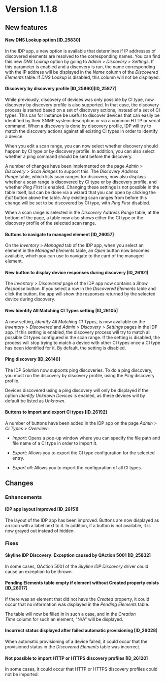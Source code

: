 # Version 1.1.8

## New features

#### New DNS Lookup option \[ID_25830\]

In the IDP app, a new option is available that determines if IP addresses of discovered elements are resolved to the corresponding names. You can find this new *DNS Lookup* option by going to *Admin* > *Discovery* > *Settings*. If this parameter is enabled and a discovery is run, the name corresponding with the IP address will be displayed in the *Name* column of the *Discovered Elements* table. If *DNS Lookup* is disabled, this column will not be displayed.

#### Discovery by discovery profile \[ID_25860\]\[ID_25877\]

While previously, discovery of devices was only possible by CI type, now discovery by discovery profile is also supported. In that case, the discovery process is started based on a set of discovery actions, instead of a set of CI types. This can for instance be useful to discover devices that can easily be identified by their SNMP system description or via a common HTTP or serial command. When a discovery is done by discovery profile, IDP will try to match the discovery actions against all existing CI types in order to identify a device.

When you edit a scan range, you can now select whether discovery should happen by CI type or by discovery profile. In addition, you can also select whether a ping command should be sent before the discovery.

A number of changes have been implemented on the page *Admin* > *Discovery* > *Scan Ranges* to support this. The *Discovery Address Range* table, which lists scan ranges for discovery, now also displays whether a scan range is discovered by CI type or by discovery profile, and whether *Ping First* is enabled. Changing these settings is not possible in the table itself, but can be done via a wizard that you can open by clicking the *Edit* button above the table. Any existing scan ranges from before this change will be set to be discovered by CI type, with *Ping First* disabled.

When a scan range is selected in the *Discovery Address Range* table, at the bottom of the page, a table now also shows either the CI type or the discovery profile of the selected scan range.

#### Buttons to navigate to managed element \[ID_26057\]

On the *Inventory* > *Managed* tab of the IDP app, when you select an element in the *Managed Elements* table, an *Open* button now becomes available, which you can use to navigate to the card of the managed element.

#### New button to display device responses during discovery \[ID_26101\]

The *Inventory* > *Discovered* page of the IDP app now contains a *Show Response* button. If you select a row in the *Discovered Elements* table and click the button, the app will show the responses returned by the selected device during discovery.

#### New Identify All Matching CI Types setting \[ID_26105\]

A new setting, *Identify All Matching CI Types*, is now available on the *Inventory* > *Discovered* and *Admin* > *Discovery* > *Settings* pages in the IDP app. If this setting is enabled, the discovery process will try to match all possible CI types configured in the scan range. If the setting is disabled, the process will stop trying to match a device with other CI types once a CI type has been identified for it. By default, the setting is disabled.

#### Ping discovery \[ID_26140\]

The IDP Solution now supports ping discoveries. To do a ping discovery, you must run the discovery by discovery profile, using the *Ping* discovery profile.

Devices discovered using a ping discovery will only be displayed if the option *Identify Unknown Devices* is enabled, as these devices will by default be listed as *Unknown*.

#### Buttons to import and export CI types \[ID_26192\]

A number of buttons have been added in the IDP app on the page *Admin* > *CI Types* > *Overview*:

- *Import*: Opens a pop-up window where you can specify the file path and file name of a CI type in order to import it.

- *Export*: Allows you to export the CI type configuration for the selected entry.

- *Export all*: Allows you to export the configuration of all CI types.

## Changes

### Enhancements

#### IDP app layout improved \[ID_26151\]

The layout of the IDP app has been improved. Buttons are now displayed as an icon with a label next to it. In addition, if a button is not available, it is now grayed out instead of hidden.

### Fixes

#### Skyline IDP Discovery: Exception caused by QAction 5001 \[ID_25832\]

In some cases, QAction 5001 of the *Skyline IDP Discovery* driver could cause an exception to be thrown.

#### Pending Elements table empty if element without Created property exists \[ID_26017\]

If there was an element that did not have the *Created* property, it could occur that no information was displayed in the *Pending Elements* table.

The table will now be filled in in such a case, and in the *Creation Time* column for such an element, "N/A" will be displayed.

#### Incorrect status displayed after failed automatic provisioning \[ID_26028\]

When automatic provisioning of a device failed, it could occur that the provisioned status in the *Discovered Elements* table was incorrect.

#### Not possible to import HTTP or HTTPS discovery profiles \[ID_26120\]

In some cases, it could occur that HTTP or HTTPS discovery profiles could not be imported.
